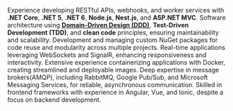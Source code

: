 Experience developing RESTful APIs, webhooks, and worker services with **.NET Core**, **.NET 5**, **.NET 6**, **Node.js**, **Nest.js**, and **ASP.NET MVC**.
Software architecture using <u>**Domain-Driven Design (DDD)**</u>, **Test-Driven Development (TDD)**, and **clean code** principles, ensuring maintainability and scalability.
Development and managing custom NuGet packages for code reuse and modularity across multiple projects.
Real-time applications leveraging WebSockets and SignalR, enhancing responsiveness and interactivity.
Extensive experience containerizing applications with Docker, creating streamlined and deployable images.
Deep expertise in message brokers(AMQP), including RabbitMQ, Google Pub/Sub, and Microsoft Messaging Services, for reliable, asynchronous communication.
Skilled in frontend frameworks with experience in Angular, Vue, and Ionic, despite a focus on backend development.